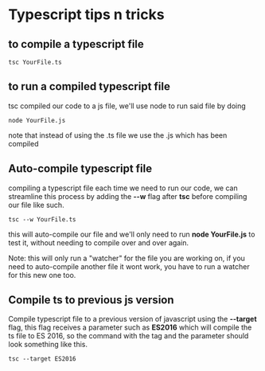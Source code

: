 # **Typescript tips n tricks**

## to compile a typescript file
```
tsc YourFile.ts
```

## to run a compiled typescript file

tsc compiled our code to a js file, we'll use node to run said file by doing
```
node YourFile.js
```
note that instead of using the .ts file we use the .js which has been compiled

## Auto-compile typescript file
compiling a typescript file each time we need to run our code, we can streamline this process
by adding the **--w** flag after **tsc** before compiling our file like such.

```
tsc --w YourFile.ts
```
this will auto-compile our file and we'll only need to run **node YourFile.js** to test it, without needing to compile over and over again.

Note: this will only run a "watcher" for the file you are working on, if you need to auto-compile another file it wont work, you have to run a watcher for this new one too.

## Compile ts to previous js version

Compile typescript file to a previous version of javascript using the **--target** flag, this flag receives a parameter such as **ES2016** which will compile the ts file to ES 2016, so the command with the tag and the parameter should look something like this.

```
tsc --target ES2016
```